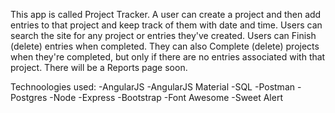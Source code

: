 This app is called Project Tracker. A user can create a project and then add entries to that project and keep track of them with date and time. Users can search the site for any project or entries they've created. Users can Finish (delete) entries when completed. They can also Complete (delete) projects when they're completed, but only if there are no entries associated with that project. There will be a Reports page soon.

Technoologies used:
-AngularJS
-AngularJS Material
-SQL
-Postman
-Postgres
-Node
-Express
-Bootstrap
-Font Awesome
-Sweet Alert